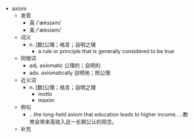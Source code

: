 - axiom
  - 发音
    - 英 /'æksɪəm/
    - 美 /'æksɪəm/
  - 词义
    - n. [数]公理；格言；自明之理
      - a rule or principle that is generally considered to be true
  - 同根词
    - adj. axiomatic 公理的；自明的
    - adv. axiomatically 自明地；照公理
  - 近义词
    - n. [数]公理；格言；自明之理
      - motto
      - maxim
  - 例句
    - ...the long-held axiom that education leads to higher income. ...教育会带来高收入这一长期公认的观念。
  - 补充